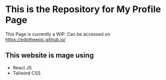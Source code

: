 # This is the Repository for My Profile Page

This Page is currently a WIP.
Can be accessed on <https://edotheepic.github.io/>

## This website is mage using
- React JS
- Tailwind CSS

